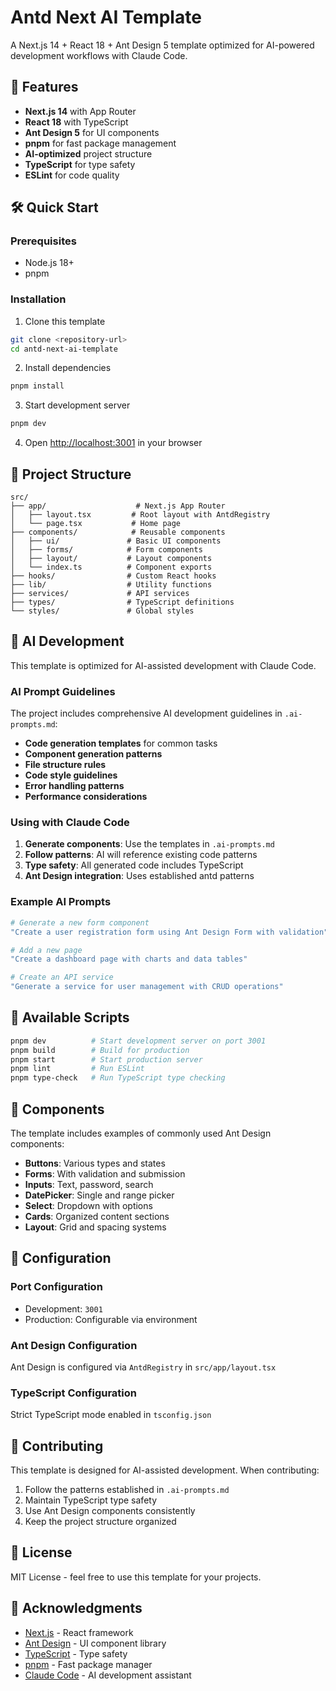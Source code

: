 # Antd Next AI Template

A Next.js 14 + React 18 + Ant Design 5 template optimized for AI-powered development workflows with Claude Code.

## 🚀 Features

- **Next.js 14** with App Router
- **React 18** with TypeScript
- **Ant Design 5** for UI components
- **pnpm** for fast package management
- **AI-optimized** project structure
- **TypeScript** for type safety
- **ESLint** for code quality

## 🛠 Quick Start

### Prerequisites
- Node.js 18+
- pnpm

### Installation

1. Clone this template
```bash
git clone <repository-url>
cd antd-next-ai-template
```

2. Install dependencies
```bash
pnpm install
```

3. Start development server
```bash
pnpm dev
```

4. Open [http://localhost:3001](http://localhost:3001) in your browser

## 📁 Project Structure

```
src/
├── app/                    # Next.js App Router
│   ├── layout.tsx         # Root layout with AntdRegistry
│   └── page.tsx           # Home page
├── components/            # Reusable components
│   ├── ui/               # Basic UI components
│   ├── forms/            # Form components
│   ├── layout/           # Layout components
│   └── index.ts          # Component exports
├── hooks/                # Custom React hooks
├── lib/                  # Utility functions
├── services/             # API services
├── types/                # TypeScript definitions
└── styles/               # Global styles
```

## 🤖 AI Development

This template is optimized for AI-assisted development with Claude Code.

### AI Prompt Guidelines

The project includes comprehensive AI development guidelines in `.ai-prompts.md`:

- **Code generation templates** for common tasks
- **Component generation patterns** 
- **File structure rules**
- **Code style guidelines**
- **Error handling patterns**
- **Performance considerations**

### Using with Claude Code

1. **Generate components**: Use the templates in `.ai-prompts.md`
2. **Follow patterns**: AI will reference existing code patterns
3. **Type safety**: All generated code includes TypeScript
4. **Ant Design integration**: Uses established antd patterns

### Example AI Prompts

```bash
# Generate a new form component
"Create a user registration form using Ant Design Form with validation"

# Add a new page
"Create a dashboard page with charts and data tables"

# Create an API service
"Generate a service for user management with CRUD operations"
```

## 📝 Available Scripts

```bash
pnpm dev          # Start development server on port 3001
pnpm build        # Build for production
pnpm start        # Start production server
pnpm lint         # Run ESLint
pnpm type-check   # Run TypeScript type checking
```

## 🎨 Components

The template includes examples of commonly used Ant Design components:

- **Buttons**: Various types and states
- **Forms**: With validation and submission
- **Inputs**: Text, password, search
- **DatePicker**: Single and range picker
- **Select**: Dropdown with options
- **Cards**: Organized content sections
- **Layout**: Grid and spacing systems

## 🔧 Configuration

### Port Configuration
- Development: `3001`
- Production: Configurable via environment

### Ant Design Configuration
Ant Design is configured via `AntdRegistry` in `src/app/layout.tsx`

### TypeScript Configuration
Strict TypeScript mode enabled in `tsconfig.json`

## 🤝 Contributing

This template is designed for AI-assisted development. When contributing:

1. Follow the patterns established in `.ai-prompts.md`
2. Maintain TypeScript type safety
3. Use Ant Design components consistently
4. Keep the project structure organized

## 📄 License

MIT License - feel free to use this template for your projects.

## 🙏 Acknowledgments

- [Next.js](https://nextjs.org/) - React framework
- [Ant Design](https://ant.design/) - UI component library
- [TypeScript](https://www.typescriptlang.org/) - Type safety
- [pnpm](https://pnpm.io/) - Fast package manager
- [Claude Code](https://claude.ai/code) - AI development assistant